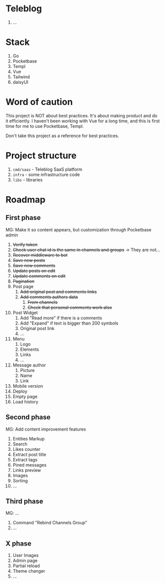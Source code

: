 # Teleblog

1. ...

# Stack

1. Go
1. Pocketbase
1. Templ
1. Vue
1. Tailwind
1. daisyUI

# Word of caution

This project is NOT about best practices. It's about making product
and do it efficiently. I haven't been working with Vue for a long time,
and this is first time for me to use Pocketbase, Templ.

Don't take this project as a reference for best practices.

# Project structure

1. `cmd/saas` - Teleblog SaaS platform
1. `infra` - some infrastructure code
1. `libs` - libraries

# Roadmap

## First phase

MG: Make it so content appears, but customization through Pocketbase admin

1. ~~Verify token~~
1. ~~Check user chat id is the same in channels and groups~~ -> They are not...
1. ~~Recover middleware to bot~~
1. ~~Save new posts~~
1. ~~Save new comments~~
1. ~~Update posts on edit~~
1. ~~Update comments on edit~~
1. ~~Pagination~~
1. Post page
    1. ~~Add original post and comments links~~
    1. ~~Add comments authors data~~
        1. ~~From channels~~
        1. ~~Check that personal comments work also~~
1. Post Widget
    1. Add "Read more" if there is a comments
    1. Add "Expand" if text is bigger than 200 symbols
    1. Original post link
    1. ...
1. Menu
    1. Logo
    1. Elements
    1. Links
    1. ...
1. Message author
    1. Picture
    1. Name
    1. Link
1. Mobile version
1. Deploy
1. Empty page
1. Load history

## Second phase

MG: Add content improvement features

1. Entities Markup
1. Search
1. Likes counter
1. Extract post title
1. Extract tags
1. Pined messages
1. Links preview
1. Images
1. Sorting
1. ...

## Third phase

MG: ...

1. Command "Rebind Channels Group"
1. ...

## X phase

1. User Images
1. Admin page
1. Partial reload
1. Theme changer
1. ...